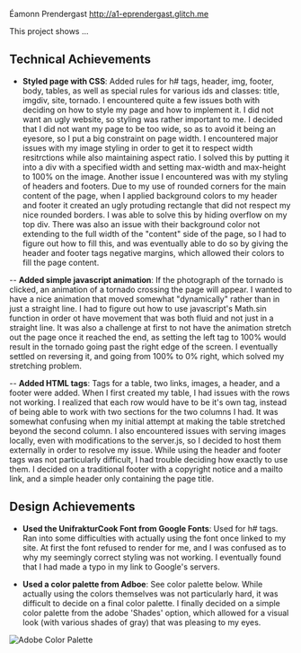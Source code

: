 Éamonn Prendergast
http://a1-eprendergast.glitch.me

This project shows ...

## Technical Achievements
- **Styled page with CSS**: Added rules for h# tags, header, img, footer, body, tables, as well as special rules for various ids and classes: title, imgdiv, site, tornado. I encountered quite a few issues both with deciding on how to style my page and how to implement it. I did not want an ugly website, so styling was rather important to me. I decided that I did not want my page to be too wide, so as to avoid it being an eyesore, so I put a big constraint on page width. I encountered major issues with my image styling in order to get it to respect width resitrctions while also maintaining aspect ratio. I solved this by putting it into a div with a specified width and setting max-width and max-height to 100% on the image. Another issue I encountered was with my styling of headers and footers. Due to my use of rounded corners for the main content of the page, when I applied background colors to my header and footer it created an ugly protuding rectangle that did not respect my nice rounded borders. I was able to solve this by hiding overflow on my top div. There was also an issue with their background color not extending to the full width of the "content" side of the page, so I had to figure out how to fill this, and was eventually able to do so by giving the header and footer tags negative margins, which allowed their colors to fill the page content.

-- **Added simple javascript animation**: If the photograph of the tornado is clicked, an animation of a tornado crossing the page will appear. I wanted to have a nice animation that moved somewhat "dynamically" rather than in just a straight line. I had to figure out how to use javascript's Math.sin function in order ot have movement that was both fluid and not just in a straight line. It was also a challenge at first to not have the animation stretch out the page once it reached the end, as setting the left tag to 100% would result in the tornado going past the right edge of the screen. I eventually settled on reversing it, and going from 100% to 0% right, which solved my stretching problem.

-- **Added HTML tags**: Tags for a table, two links, images, a header, and a footer were added. When I first created my table, I had issues with the rows not working. I realized that each row would have to be it's own tag, instead of being able to work with two sections for the two columns I had. It was somewhat confusing when my initial attempt at making the table stretched beyond the second column. I also encountered issues with serving images locally, even with modifications to the server.js, so I decided to host them externally in order to resolve my issue. While using the header and footer tags was not particularly difficult, I had trouble deciding how exactly to use them. I decided on a traditional footer with a copyright notice and a mailto link, and a simple header only containing the page title.

## Design Achievements
- **Used the UnifrakturCook Font from Google Fonts**: Used for h# tags. Ran into some difficulties with actually using the font once linked to my site. At first the font refused to render for me, and I was confused as to why my seemingly correct styling was not working. I eventually found that I had made a typo in my link to Google's servers.

- **Used a color palette from Adboe**: See color palette below. While actually using the colors themselves was not particularly hard, it was difficult to decide on a final color palette. I finally decided on a simple color palette from the adobe 'Shades' option, which allowed for a visual look (with various shades of gray) that was pleasing to my eyes.

![Adobe Color Palette](https://i.postimg.cc/g0sqtKzQ/adobecolor.png)
